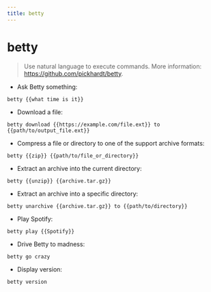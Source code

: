 ```yaml
---
title: betty
---
```

# betty

> Use natural language to execute commands.
> More information: <https://github.com/pickhardt/betty>.

- Ask Betty something:

`betty {{what time is it}}`

- Download a file:

`betty download {{https://example.com/file.ext}} to {{path/to/output_file.ext}}`

- Compress a file or directory to one of the support archive formats:

`betty {{zip}} {{path/to/file_or_directory}}`

- Extract an archive into the current directory:

`betty {{unzip}} {{archive.tar.gz}}`

- Extract an archive into a specific directory:

`betty unarchive {{archive.tar.gz}} to {{path/to/directory}}`

- Play Spotify:

`betty play {{Spotify}}`

- Drive Betty to madness:

`betty go crazy`

- Display version:

`betty version`
